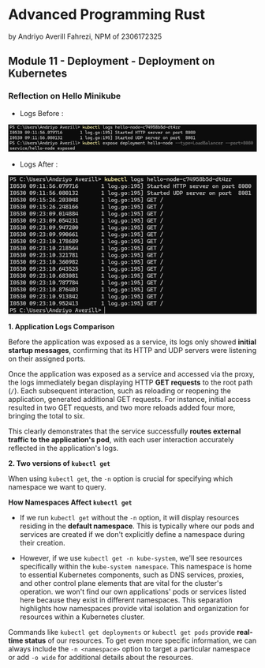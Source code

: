 # Advanced Programming Rust 
by Andriyo Averill Fahrezi, NPM of 2306172325

## Module 11 - Deployment - Deployment on Kubernetes

### Reflection on Hello Minikube
- Logs Before : 

![Kubectl Logs Before Accessing](src/images/image.png)

- Logs After : 

![Kubectl Logs After Accessing](src/images/image2.png)

**1. Application Logs Comparison**

Before the application was exposed as a service, its logs only showed **initial startup messages**, confirming that its HTTP and UDP servers were listening on their assigned ports.
    
Once the application was exposed as a service and accessed via the proxy, the logs immediately began displaying HTTP **GET requests** to the root path (`/`). Each subsequent interaction, such as reloading or reopening the application, generated additional GET requests. For instance, initial access resulted in two GET requests, and two more reloads added four more, bringing the total to six.
    
This clearly demonstrates that the service successfully **routes external traffic to the application's pod**, with each user interaction accurately reflected in the application's logs.

**2. Two versions of `kubectl get`**

When using `kubectl get`, the `-n` option is crucial for specifying which namespace we want to query.

**How Namespaces Affect `kubectl get`**

-   If we run `kubectl get` without the `-n` option, it will display resources residing in the **default namespace**. This is typically where our pods and services are created if we don't explicitly define a namespace during their creation.

-   However, if we use `kubectl get -n kube-system`, we'll see resources specifically within the `kube-system namespace`. This namespace is home to essential Kubernetes components, such as DNS services, proxies, and other control plane elements that are vital for the cluster's operation. we won't find our own applications' pods or services listed here because they exist in different namespaces. This separation highlights how namespaces provide vital isolation and organization for resources within a Kubernetes cluster.

Commands like `kubectl get deployments` or `kubectl get pods` provide **real-time status** of our resources. To get even more specific information, we can always include the `-n <namespace>` option to target a particular namespace or add `-o wide` for additional details about the resources.
